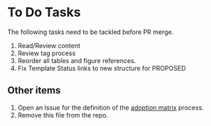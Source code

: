# To Do Tasks

The following tasks need to be tackled before PR merge.

1. Read/Review content
2. Review tag process
3. Reorder all tables and figure references.
4. Fix Template Status links to new structure for PROPOSED

## Other items
1. Open an Issue for the definition of the [adoption matrix](./adoption.md) process.
2. Remove this file from the repo.
